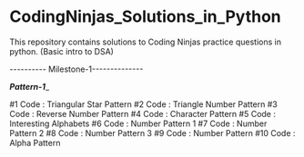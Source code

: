 # CodingNinjas_Solutions_in_Python
This repository contains solutions to Coding Ninjas practice questions in python. (Basic intro to DSA)

---------- Milestone-1--------------

___________Pattern-1____________

#1 Code : Triangular Star Pattern
#2 Code : Triangle Number Pattern
#3 Code : Reverse Number Pattern
#4 Code : Character Pattern
#5 Code : Interesting Alphabets
#6 Code : Number Pattern 1
#7 Code : Number Pattern 2
#8 Code : Number Pattern 3
#9 Code : Number Pattern
#10 Code : Alpha Pattern
